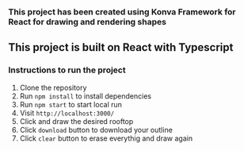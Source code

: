 ### This project has been created using Konva Framework for React for drawing and rendering shapes

## This project is built on React with Typescript

### Instructions to run the project

1. Clone the repository
2. Run `npm install` to install dependencies
3. Run `npm start` to start local run
4. Visit `http://localhost:3000/`
5. Click and draw the desired rooftop
6. Click `download` button to download your outline
7. Click `clear` button to erase everythig and draw again
